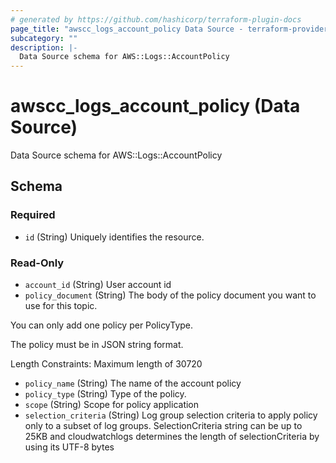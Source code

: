 ```yaml
---
# generated by https://github.com/hashicorp/terraform-plugin-docs
page_title: "awscc_logs_account_policy Data Source - terraform-provider-awscc"
subcategory: ""
description: |-
  Data Source schema for AWS::Logs::AccountPolicy
---
```


# awscc_logs_account_policy (Data Source)

Data Source schema for AWS::Logs::AccountPolicy



<!-- schema generated by tfplugindocs -->
## Schema

### Required

- `id` (String) Uniquely identifies the resource.

### Read-Only

- `account_id` (String) User account id
- `policy_document` (String) The body of the policy document you want to use for this topic.

You can only add one policy per PolicyType.

The policy must be in JSON string format.

Length Constraints: Maximum length of 30720
- `policy_name` (String) The name of the account policy
- `policy_type` (String) Type of the policy.
- `scope` (String) Scope for policy application
- `selection_criteria` (String) Log group  selection criteria to apply policy only to a subset of log groups. SelectionCriteria string can be up to 25KB and cloudwatchlogs determines the length of selectionCriteria by using its UTF-8 bytes
